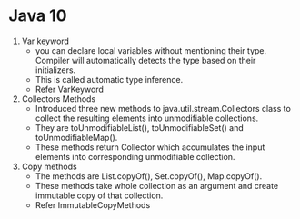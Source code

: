 # Java 10

1. Var keyword
   - you can declare local variables without mentioning their type. Compiler will automatically detects the type based on their initializers. 
   - This is called automatic type inference.
   - Refer VarKeyword
2. Collectors Methods
   - Introduced three new methods to java.util.stream.Collectors class to collect the resulting elements into unmodifiable collections. 
   - They are toUnmodifiableList(), toUnmodifiableSet() and toUnmodifiableMap(). 
   - These methods return Collector which accumulates the input elements into corresponding unmodifiable collection.
3. Copy methods
   - The methods are List.copyOf(), Set.copyOf(), Map.copyOf().
   - These methods take whole collection as an argument and create immutable copy of that collection.
   - Refer ImmutableCopyMethods